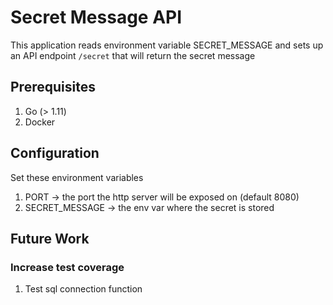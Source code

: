 # Secret Message API

This application reads environment variable SECRET_MESSAGE and sets up an API endpoint `/secret` that will return the secret message

## Prerequisites

1. Go (> 1.11)
2. Docker

## Configuration

Set these environment variables

1. PORT -> the port the http server will be exposed on (default 8080)
2. SECRET_MESSAGE -> the env var where the secret is stored

## Future Work

### Increase test coverage

1. Test sql connection function
